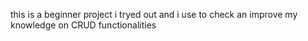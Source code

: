 this is a beginner project i tryed out and i use to check an improve my knowledge on CRUD functionalities

